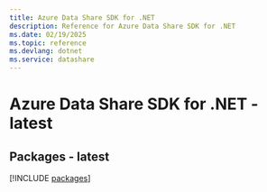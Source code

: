 ```yaml
---
title: Azure Data Share SDK for .NET
description: Reference for Azure Data Share SDK for .NET
ms.date: 02/19/2025
ms.topic: reference
ms.devlang: dotnet
ms.service: datashare
---
```

# Azure Data Share SDK for .NET - latest
## Packages - latest
[!INCLUDE [packages](data-share-index.md)]